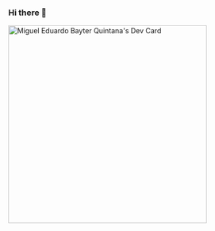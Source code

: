 ### Hi there 👋

<!--
**Miguel-Bayter/Miguel-Bayter** is a ✨ _special_ ✨ repository because its `README.md` (this file) appears on your GitHub profile.

Here are some ideas to get you started:

- 🔭 I’m currently working on ...
- 🌱 I’m currently learning ...
- 👯 I’m looking to collaborate on ...
- 🤔 I’m looking for help with ...
- 💬 Ask me about ...
- 📫 How to reach me: ...
- 😄 Pronouns: ...
- ⚡ Fun fact: ...


-->

<a href="https://app.daily.dev/MiguelBayterDev"><img src="https://api.daily.dev/devcards/fd228704937d4496bb54b767eec038fc.png?r=e0v" width="400" alt="Miguel Eduardo Bayter Quintana's Dev Card"/></a>
